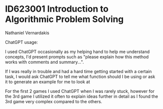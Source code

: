 # ID623001 Introduction to Algorithmic Problem Solving

Nathaniel Vernardakis

ChatGPT usage:

I used ChatGPT occasionally as my helping hand to help me understand concepts, I'd present prompts such as "please explain how this method works with comments and summary...".

If I was really in trouble and had a hard time getting started with a certain task, I would ask ChatGPT to tell me what function should I be using or ask it to generate an example for me to look at

For the first 2 games I used ChatGPT when I was rarely stuck, however for the 3rd game I utilized it often to explain ideas further in detail as I found the 3rd game very complex compared to the others.